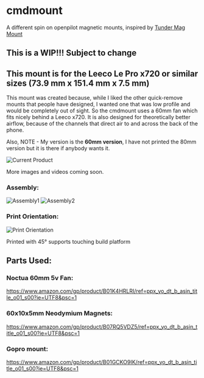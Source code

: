 # cmdmount
A different spin on openpilot magnetic mounts, inspired by [Tunder Mag Mount](https://github.com/Tundergit/mag-mount-fast)

## This is a WIP!!! Subject to change
## This mount is for the Leeco Le Pro x720 or similar sizes (73.9 mm x 151.4 mm x 7.5 mm)

This mount was created because, while I liked the other quick-remove mounts that people have designed, I wanted one that was low profile and would be completely out of sight. So the cmdmount uses a 60mm fan which fits nicely behind a Leeco x720. It is also designed for theoretically better airflow, because of the channels that direct air to and across the back of the phone.

Also, NOTE - My version is the **60mm version**, I have not printed the 80mm version but it is there if anybody wants it.

![Current Product](https://i.imgur.com/jF9zcHw.jpg)

More images and videos coming soon.

### Assembly:
![Assembly1](https://i.imgur.com/Oqw8CGs.png)
![Assembly2](https://i.imgur.com/mDZj2a4.png)

### Print Orientation:
![Print Orientation](https://i.imgur.com/KAg5733.png)

Printed with 45° supports touching build platform

## Parts Used:
### Noctua 60mm 5v Fan:
https://www.amazon.com/gp/product/B01K4HRLRI/ref=ppx_yo_dt_b_asin_title_o01_s00?ie=UTF8&psc=1
### 60x10x5mm Neodymium Magnets:
https://www.amazon.com/gp/product/B07RQ5VDZ5/ref=ppx_yo_dt_b_asin_title_o01_s00?ie=UTF8&psc=1
### Gopro mount:
https://www.amazon.com/gp/product/B01GCKO9IK/ref=ppx_yo_dt_b_asin_title_o01_s00?ie=UTF8&psc=1

